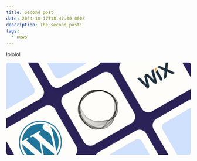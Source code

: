 ```yaml
---
title: Second post
date: 2024-10-17T18:47:00.000Z
description: The second post!
tags:
  - news
---
```


lololol

![](../img/blogging.jpg)
